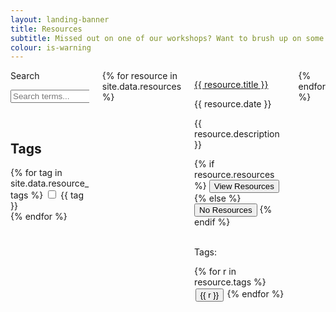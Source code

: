 ```yaml
---
layout: landing-banner
title: Resources
subtitle: Missed out on one of our workshops? Want to brush up on some new skills? Well, browse through all of our learning resources from previous events here!
colour: is-warning
---
```


<div class="hero-body background-shade">
<div class="container is-fluid">
    <div class="columns">
        <div class="column is-2">
            <div class="field is-horizontal is-left">
                <div class = "field-label is-normal">
                    <label class = "label" for="searchBox">Search</label>
                </div>
                <div class = "field-body">
                    <div class = "field">
                    <p class = "control is-pulled-left">
                        <input class="input" id="searchBox" type = "text" placeholder="Search terms...">
                    </p>
                    </div>
                </div>
            </div>
            <br>
            <h2 class='subtitle is-6'><b>Tags</b></h2>
            {% for tag in site.data.resource_tags %}
            <label class="checkbox">
                <input type="checkbox" class="resource-tag"> {{ tag }}
            </label>
            <br>
            {% endfor %}
        </div>
        <div class='column is-10'>
            <div class='columns is-multiline is-centered'>
                {% for resource in site.data.resources %}
                <div class='column is-4 search'>
                    <div class='card'>
                        <div class='card-content'>
                            <a href="{{ resource.resources }}" target="_blank">
                                <p class='title is-5'>{{ resource.title }}</p>
                            </a>
                            <p class='subtitle is-6'>{{ resource.date }}</p>
                            <div class='content'>
                                <p>{{ resource.description }}</p>
                            </div>
                            <!--resources button-->
                            {% if resource.resources %}
                                <a href="{{ resource.resources }}" target="_blank">
                                <button  class="button is-info">
                                    <span>View Resources</span>
                                </button></a>
                            {% else %}
                            <button class="button is-disabled">
                                <span>No Resources</span>
                            </button>
                            {% endif %}
                            <!--end button-->
                            <br>
                            <br>
                            <p>Tags:</p>
                            <div class='c-footer'>
                                {% for r in resource.tags %}
                                    <button class="button is-small" style="margin: 1%; cursor: default">{{ r }}</button>
                                {% endfor %}
                                <!--{{ resource.tags }}-->
                            </div>
                        </div>
                    </div>
                </div>
                {% endfor %}
            </div>
        </div>
    </div>
</div>
</div>
<link rel="stylesheet" href="/assets/css/paginate.css">

<script>

let resources = document.getElementsByClassName('search')
let search_box = document.getElementById('searchBox');
search_box.setAttribute("onkeyup","filter_search()")

function filter_search(word) {
    word = search_box.value;
    if (word == "") {

        for (let resource of resources) {
            resource.style.display = "";
        }

    } else {

        word = word.toLowerCase();
        for (let resource of resources) {
            let str = resource.getElementsByClassName('title')[0].innerText;
            str = str.toLowerCase();
            let pos = str.search(word);
            if (pos == -1) {
                resource.style.display = "none";
            }
        }
    } 
}

function tags_are_checked(checkboxes, tags) {
    for (let checkbox of checkboxes) {
        if (checkbox.checked) {
            checkbox_text = checkbox.parentElement.innerText;
            checkbox_text = checkbox_text.substring(1,);
            if (tags.search(checkbox_text) != -1) {
                return true;
            } 
        }
    }
    return false;
}

function no_boxes_checked(checkboxes) {
    for (let checkbox of checkboxes) {
        if (checkbox.checked) {
            return false;
        }
    }
    return true;
}


let checkboxes = document.getElementsByClassName('resource-tag');
for (let checkbox of checkboxes) {
    checkbox.onclick = function() {

        // Reset checkboxes if all unticked
        if (no_boxes_checked(checkboxes)) {
            for (let resource of resources) {
                resource.style.display = "";
            }
        } else {

            // For each resource card check if tags belong to set of ticked checkboxes
            for (let resource of resources) {
                let tags = resource.getElementsByClassName('c-footer')[0].innerText;
                if (tags_are_checked(checkboxes,tags)) {
                    resource.style.display = "";
                } else {
                    resource.style.display = "none";
                }
            }
        }
    }
}
</script>
